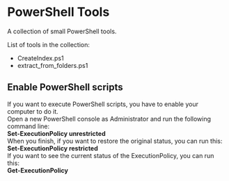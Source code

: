 <h1>PowerShell Tools</h1>
A collection of small PowerShell tools.

List of tools in the collection:
<ul>
	<li>
		CreateIndex.ps1
	</li>
	<li>
		extract_from_folders.ps1
	</li>
</ul>

<h2>Enable PowerShell scripts</h2>

If you want to execute PowerShell scripts, you have to enable your computer to do it. <br>
Open a new PowerShell console as Administrator and run the following command line: <br>
	<b>Set-ExecutionPolicy unrestricted</b><br>
When you finish, if you want to restore the original status, you can run this:<br>
	<b>Set-ExecutionPolicy restricted</b><br>
If you want to see the current status of the ExecutionPolicy, you can run this:<br>
	<b>Get-ExecutionPolicy</b><br>